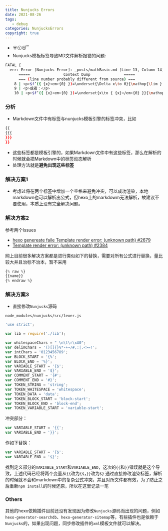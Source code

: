 ```yaml
---
title: Nunjucks Errors
date: 2021-08-26
tags: 
   - debug
categories: NunjucksErrors
copyright: true
---
```


- :sunny::clock1030::sleeping:
- Nunjucks模板标签导致MD文件解析报错的问题:

``` bash
FATAL {
  err: Error [Nunjucks Error]: _posts/mathBasic.md [Line 13, Column 14] expected variable end
      =====               Context Dump               =====
      === (line number probably different from source) ===
    8 | <p>$f’({ {x}<em>{0} })=\underset{\Delta x\to 0}{\mathop{\lim } },\frac{f({ {x}</em>{0} }+\Delta x)-f({ {x}_{0} })}{\Delta x}$    （1）</p>
    9 | <p>或者：</p>
    10 | <p>$f’({ {x}<em>{0} })=\underset{x\to { {x}</em>{0} }}{\mathop{\lim } },\frac{f(x)-f({ {x}<em>{0} })}{x-{ {x}</em>{0} }}$           （2）</p>

```
<!--more-->

### 分析 ###

- Markdown文件中有标签与nunjucks模板引擎的标签冲突，比如

``` bash
{{
{{{
}}}    
}}
```

- 这些标签都是模板引擎的，如果Markdown文件中有这些标签，那么在解析的时候就会把Markdown中的标签动态解析
- 处理方法就是**避免出现这些标签**

### 解决方案1 ###

- 考虑过将在两个标签中增加一个空格来避免冲突，可以成功渲染，本地markdown也可以解析出公式，但hexo上的markdowm无法解析，故建议不要使用，本质上没有完全解决问题。

### 解决方案2 ###

参考两个Issues

- [hexo genereate faile Template render error: (unknown path) #2679][1]
- [Template render error: (unknown path) #2384][2]

网上目前很多解决方案都是进行类似如下的替换，需要对所有公式进行替换，量比较大并且治标不治本，暂不采用

``` python
{% raw %}
{{name}}
{% endraw %}
```

### 解决方案3 ###

- 直接修改`Nunjucks`源码

`node_modules/nunjucks/src/lexer.js`

``` js
'use strict';

var lib = require('./lib');

var whitespaceChars = " \n\t\r\xA0";
var delimChars = '()[]{}%*-+~/#,:|.<>=!';
var intChars = '0123456789';
var BLOCK_START = '{%';
var BLOCK_END = '%}';
var VARIABLE_START = '{$';
var VARIABLE_END = '$}';
var COMMENT_START = '{#';
var COMMENT_END = '#}';
var TOKEN_STRING = 'string';
var TOKEN_WHITESPACE = 'whitespace';
var TOKEN_DATA = 'data';
var TOKEN_BLOCK_START = 'block-start';
var TOKEN_BLOCK_END = 'block-end';
var TOKEN_VARIABLE_START = 'variable-start';
```

冲突部分：

``` js
var VARIABLE_START = '{{';
var VARIABLE_END = '}}';
```

作如下替换：

``` js
var VARIABLE_START = '{$';
var VARIABLE_END = '$}';
```

找到定义部分的`VARIABLE_START`和`VARIABLE_END`，这次的`{{`和`}}`错误就是这个导致，上述代码已经将两个变量从`{{`改为`{$`，`}}`改为`$}`
通过直接修改渲染标签，解析的时候就不会和markdown中的复杂公式冲突，并且对所文件都有效，为了防止之后重新`npm install`的时候还原，所以在这里记录一笔

### Others ###

其他的hexo依赖插件目前还没有发现因为修改`Nunjucks`源码而出现的问题，例如`hexo-generator-searchdb`、`hexo-generator-sitemap`等，有些插件也是依赖于`Nunjucks`的，如果出现问题，同步修改插件的`xml`模板文件就可以解决。

[1]: https://github.com/hexojs/hexo/issues/2679
[2]: https://github.com/hexojs/hexo/issues/2384
